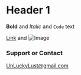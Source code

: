 # Header 1

**Bold** and _Italic_ and `Code` text

[Link](url) and ![Image](src)

### Support or Contact

UnLuckyLust@gmail.com
